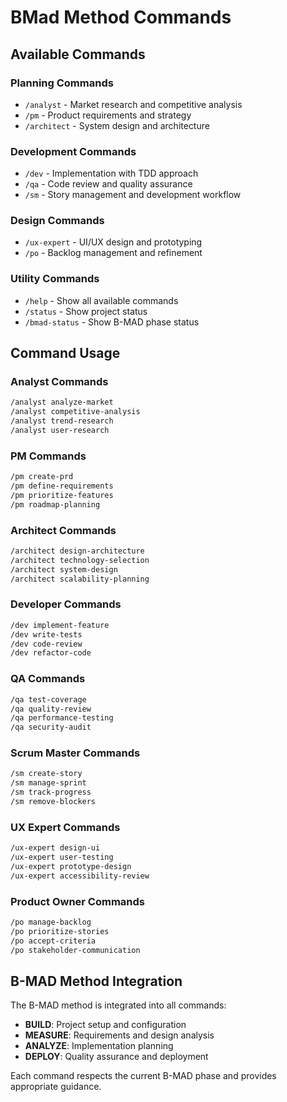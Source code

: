 # BMad Method Commands

## Available Commands

### Planning Commands
- `/analyst` - Market research and competitive analysis
- `/pm` - Product requirements and strategy
- `/architect` - System design and architecture

### Development Commands
- `/dev` - Implementation with TDD approach
- `/qa` - Code review and quality assurance
- `/sm` - Story management and development workflow

### Design Commands
- `/ux-expert` - UI/UX design and prototyping
- `/po` - Backlog management and refinement

### Utility Commands
- `/help` - Show all available commands
- `/status` - Show project status
- `/bmad-status` - Show B-MAD phase status

## Command Usage

### Analyst Commands
```bash
/analyst analyze-market
/analyst competitive-analysis
/analyst trend-research
/analyst user-research
```

### PM Commands
```bash
/pm create-prd
/pm define-requirements
/pm prioritize-features
/pm roadmap-planning
```

### Architect Commands
```bash
/architect design-architecture
/architect technology-selection
/architect system-design
/architect scalability-planning
```

### Developer Commands
```bash
/dev implement-feature
/dev write-tests
/dev code-review
/dev refactor-code
```

### QA Commands
```bash
/qa test-coverage
/qa quality-review
/qa performance-testing
/qa security-audit
```

### Scrum Master Commands
```bash
/sm create-story
/sm manage-sprint
/sm track-progress
/sm remove-blockers
```

### UX Expert Commands
```bash
/ux-expert design-ui
/ux-expert user-testing
/ux-expert prototype-design
/ux-expert accessibility-review
```

### Product Owner Commands
```bash
/po manage-backlog
/po prioritize-stories
/po accept-criteria
/po stakeholder-communication
```

## B-MAD Method Integration

The B-MAD method is integrated into all commands:

- **BUILD**: Project setup and configuration
- **MEASURE**: Requirements and design analysis
- **ANALYZE**: Implementation planning
- **DEPLOY**: Quality assurance and deployment

Each command respects the current B-MAD phase and provides appropriate guidance. 
